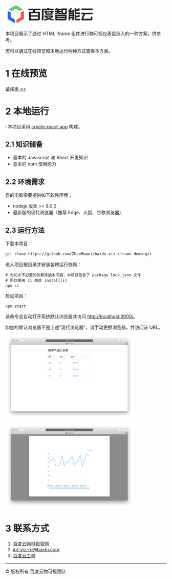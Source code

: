 <img
    src="doc/hero_image.png"
    width="280"
    alt="logo"
/>

本项目展示了通过 HTML iframe 组件进行物可视仪表盘嵌入的一种方案，供参考。

您可以通过在线预览和本地运行两种方式查看本方案。

# 1 在线预览

[请移步 >>](https://zhaomuwei.github.io/baidu-viz-iframe-demo/)

# 2 本地运行

:information_source: 本项目采用 [create-react-app](https://github.com/facebook/create-react-app) 构建。

## 2.1 知识储备

* 基本的 Javascript 和 React 开发知识
* 基本的 npm 使用能力

## 2.2 环境需求

您的电脑需要提供如下软件环境：

* nodejs 版本 >= 8.0.0
* 最新版的现代浏览器（推荐 Edge、火狐、谷歌浏览器）

## 2.3 运行方法

下载本项目：

```bash
git clone https://github.com/ZhaoMuwei/baidu-viz-iframe-demo.git
```

进入项目根目录并安装各种运行依赖：

```
# 为防止不必要的依赖库版本问题，本项目包含了 package-lock.json 文件
# 所以使用 ci 而非 install(i)
npm ci
```

启动项目：

```
npm start
```

该命令会自动打开系统默认浏览器并访问 [http://localhost:3000/](http://localhost:3000/)。

如您的默认浏览器不是上述“现代浏览器”，请手动更换浏览器，并访问该 URL。

<img
    src="doc/home_page.png"
    width="400"
    alt="logo"
/>

<img
    src="doc/popup_image.png"
    width="400"
    alt="logo"
/>

# 3 联系方式

1. [百度云物可视官网](https://cloud.baidu.com/product/iotviz.html)
2. [iot-viz-rd@baidu.com](mailto:iot-viz-rd@baidu.com)
3. [百度云工单](https://ticket.bce.baidu.com/)

---
© 版权所有 百度云物可视团队
